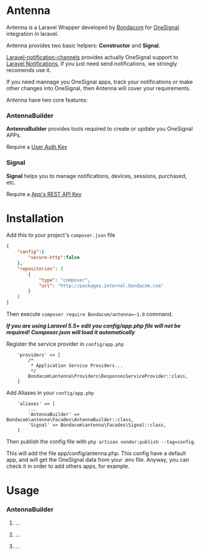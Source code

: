 # Antenna
Antenna is a Laravel Wrapper developed by [Bondacom](https://bondacom.com) for [OneSignal](https://onesignal.com) integration in laravel.

Antenna provides two basic helpers: **Constructor** and **Signal**.

[Laravel-notification-channels](http://laravel-notification-channels.com/) provides actually OneSignal support to [Laravel Notifications](https://laravel.com/docs/master/notifications), if you just need send notifications, we strongly recomends use it.
 
 If you need mannage you OneSignal apps, track your notifications or make other changes into OneSignal, then Antenna will cover your requirements.

Antenna have two core features:
### AntennaBuilder
**AntennaBuilder** provides tools required to create or update you OneSignal APPs.

Require a [User Auth Key](https://documentation.onesignal.com/docs/accounts-and-keys#section-user-auth-key)

### Signal
**Signal** helps you to manage notifications, devices, sessions, purchased, etc. 

Require a [App's REST API Key](https://documentation.onesignal.com/docs/accounts-and-keys#section-keys-ids)

# Installation

Add this to your project's `composer.json` file

```json
{
    "config":{
        "secure-http":false
    },
    "repositories": [
        {
            "type": "composer",
            "url": "http://packages.internal.bondacom.com"
        }
    ]
}
```

Then execute `composer require Bondacom/antenna=~1.0` command.

***If you are using Laravel 5.5+ edit you config/app.php file will not be required! Composer.json will load it automatically***

Register the service provider in `config/app.php`

```
    'providers' => [
        /*
         * Application Service Providers...
         */
        Bondacom\antenna\Providers\ResponsesServiceProvider::class,
    ]
```

Add Aliases in your `config/app.php`

```
    'aliases' => [
        ...
        'AntennaBuilder' => Bondacom\antenna\Facades\AntennaBuilder::class,
        'Signal' => Bondacom\antenna\Facades\Signal::class,
    ]
```

Then publish the config file with `php artisan vendor:publish --tag=config`. 

This will add the file app/config/antenna.php. This config have a default app, and will get the OneSignal data from your .env file. Anyway, you can check it in order to add others apps, for example.


# Usage

### AntennaBuilder

1. ...

2. ...

3. ...
